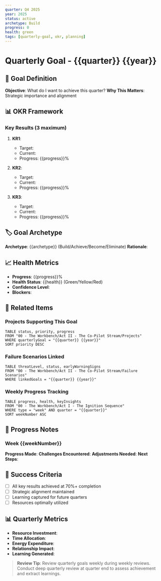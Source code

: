 ```yaml
---
quarter: Q4 2025
year: 2025
status: active
archetype: Build
progress: 0
health: green
tags: [quarterly-goal, okr, planning]
---
```


# Quarterly Goal - {{quarter}} {{year}}

## 🎯 Goal Definition
**Objective**: What do I want to achieve this quarter?
**Why This Matters**: Strategic importance and alignment

## 📊 OKR Framework

### Key Results (3 maximum)
1. **KR1**: 
   - Target: 
   - Current: 
   - Progress: {{progress}}%
   
2. **KR2**: 
   - Target: 
   - Current: 
   - Progress: {{progress}}%
   
3. **KR3**: 
   - Target: 
   - Current: 
   - Progress: {{progress}}%

## 🏷️ Goal Archetype
**Archetype**: {{archetype}} (Build/Achieve/Become/Eliminate)
**Rationale**: 

## 📈 Health Metrics
- **Progress**: {{progress}}%
- **Health Status**: {{health}} (Green/Yellow/Red)
- **Confidence Level**: 
- **Blockers**: 

## 🔗 Related Items

### Projects Supporting This Goal
```dataview
TABLE status, priority, progress
FROM "00 - The Workbench/Act II - The Co-Pilot Stream/Projects"
WHERE quarterlyGoal = "{{quarter}} {{year}}"
SORT priority DESC
```

### Failure Scenarios Linked
```dataview
TABLE threatLevel, status, earlyWarningSigns
FROM "00 - The Workbench/Act II - The Co-Pilot Stream/Failure Scenarios"
WHERE linkedGoals = "{{quarter}} {{year}}"
```

### Weekly Progress Tracking
```dataview
TABLE progress, health, keyInsights
FROM "00 - The Workbench/Act I - The Ignition Sequence"
WHERE type = "week" AND quarter = "{{quarter}}"
SORT weekNumber ASC
```

## 📝 Progress Notes

### Week {{weekNumber}}
**Progress Made**: 
**Challenges Encountered**: 
**Adjustments Needed**: 
**Next Steps**: 

## 🎯 Success Criteria
- [ ] All key results achieved at 70%+ completion
- [ ] Strategic alignment maintained
- [ ] Learning captured for future quarters
- [ ] Resources optimally utilized

## 📊 Quarterly Metrics
- **Resource Investment**: 
- **Time Allocation**: 
- **Energy Expenditure**: 
- **Relationship Impact**: 
- **Learning Generated**: 

> **Review Tip**: Review quarterly goals weekly during weekly reviews. Conduct deep quarterly review at quarter end to assess achievement and extract learnings.